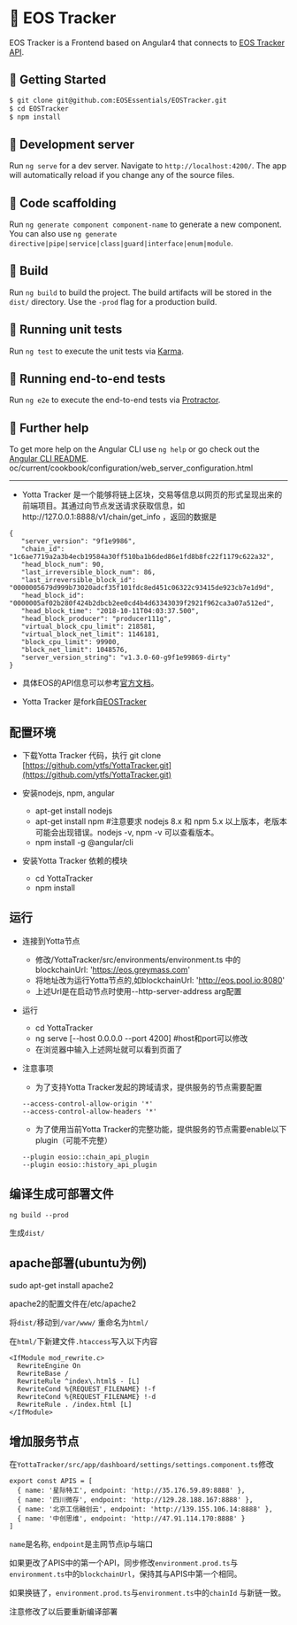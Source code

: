 💎 EOS Tracker
========================

EOS Tracker is a Frontend based on Angular4 that connects to [EOS Tracker API](https://github.com/EOSEssentials/EOSTracker-API).

📌 Getting Started
------------

```bash
$ git clone git@github.com:EOSEssentials/EOSTracker.git
$ cd EOSTracker
$ npm install
```

📌 Development server
------------

Run `ng serve` for a dev server. Navigate to `http://localhost:4200/`. The app will automatically reload if you change any of the source files.


📌 Code scaffolding
------------

Run `ng generate component component-name` to generate a new component. You can also use `ng generate directive|pipe|service|class|guard|interface|enum|module`.

📌 Build
------------

Run `ng build` to build the project. The build artifacts will be stored in the `dist/` directory. Use the `-prod` flag for a production build.

📌 Running unit tests
------------

Run `ng test` to execute the unit tests via [Karma](https://karma-runner.github.io).

📌 Running end-to-end tests
------------

Run `ng e2e` to execute the end-to-end tests via [Protractor](http://www.protractortest.org/).

📌 Further help
------------

To get more help on the Angular CLI use `ng help` or go check out the [Angular CLI README](https://github.com/angular/angular-cli/blob/master/README.md).
oc/current/cookbook/configuration/web_server_configuration.html

-------------
* Yotta Tracker 是一个能够将链上区块，交易等信息以网页的形式呈现出来的前端项目。其通过向节点发送请求获取信息，如http://127.0.0.1:8888/v1/chain/get_info ，返回的数据是 
 ```
{
    "server_version": "9f1e9986",
    "chain_id": "1c6ae7719a2a3b4ecb19584a30ff510ba1b6ded86e1fd8b8fc22f1179c622a32",
    "head_block_num": 90,
    "last_irreversible_block_num": 86,
    "last_irreversible_block_id": "0000005679d999b73020adcf35f101fdc8ed451c06322c93415de923cb7e1d9d",
    "head_block_id": "0000005af02b280f424b2dbcb2ee0cd4b4d63343039f2921f962ca3a07a512ed",
    "head_block_time": "2018-10-11T04:03:37.500",
    "head_block_producer": "producer111g",
    "virtual_block_cpu_limit": 218581,
    "virtual_block_net_limit": 1146181,
    "block_cpu_limit": 99900,
    "block_net_limit": 1048576,
    "server_version_string": "v1.3.0-60-g9f1e99869-dirty"
}
```
* 具体EOS的API信息可以参考[官方文档](https://developers.eos.io/eosio-nodeos/reference)。

* Yotta Tracker 是fork自[EOSTracker](https://github.com/EOSEssentials/EOSTracker)

## 配置环境

* 下载Yotta Tracker 代码，执行 git clone [https://github.com/ytfs/YottaTracker.git](https://github.com/ytfs/YottaTracker.git)

* 安装nodejs, npm, angular
  * apt-get install nodejs
  * apt-get install npm  #注意要求 nodejs 8.x 和 npm 5.x 以上版本，老版本可能会出现错误。nodejs -v, npm -v 可以查看版本。
  * npm install -g @angular/cli

* 安装Yotta Tracker 依赖的模块
  * cd YottaTracker
  * npm install

## 运行

* 连接到Yotta节点
  * 修改/YottaTracker/src/environments/environment.ts 中的blockchainUrl: 'https://eos.greymass.com'
  * 将地址改为运行Yotta节点的,如blockchainUrl: 'http://eos.pool.io:8080'
  * 上述Url是在启动节点时使用--http-server-address arg配置

* 运行
  * cd YottaTracker
  * ng serve [--host 0.0.0.0 --port 4200] #host和port可以修改
  * 在浏览器中输入上述网址就可以看到页面了

* 注意事项
  * 为了支持Yotta Tracker发起的跨域请求，提供服务的节点需要配置
  ```
  --access-control-allow-origin '*'
  --access-control-allow-headers '*'
  ```
  * 为了使用当前Yotta Tracker的完整功能，提供服务的节点需要enable以下plugin（可能不完整）
  ```
  --plugin eosio::chain_api_plugin
  --plugin eosio::history_api_plugin
  ```

## 编译生成可部署文件
```
ng build --prod
```
生成`dist/`

## apache部署(ubuntu为例)

sudo apt-get install apache2 

apache2的配置文件在/etc/apache2 

将`dist/`移动到`/var/www/` 重命名为`html/`

在`html/`下新建文件`.htaccess`写入以下内容

```
<IfModule mod_rewrite.c>
  RewriteEngine On
  RewriteBase /
  RewriteRule ^index\.html$ - [L]
  RewriteCond %{REQUEST_FILENAME} !-f
  RewriteCond %{REQUEST_FILENAME} !-d
  RewriteRule . /index.html [L]
</IfModule>
```

## 增加服务节点

在`YottaTracker/src/app/dashboard/settings/settings.component.ts`修改

```
export const APIS = [
  { name: '星际特工', endpoint: 'http://35.176.59.89:8888' },
  { name: '四川微存', endpoint: 'http://129.28.188.167:8888' },
  { name: '北京工信融创云', endpoint: 'http://139.155.106.14:8888' },
  { name: '中创思维', endpoint: 'http://47.91.114.170:8888' }
]
```

`name`是名称, `endpoint`是主网节点ip与端口

如果更改了APIS中的第一个API，同步修改`environment.prod.ts`与`environment.ts`中的`blockchainUrl`，保持其与APIS中第一个相同。

如果换链了，`environment.prod.ts`与`environment.ts`中的`chainId` 与新链一致。

注意修改了以后要重新编译部署

